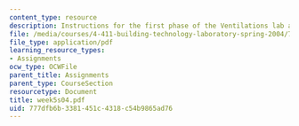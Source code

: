 ```yaml
---
content_type: resource
description: Instructions for the first phase of the Ventilations lab assignment.
file: /media/courses/4-411-building-technology-laboratory-spring-2004/777dfb6b3381451c4318c54b9865ad76_week5s04.pdf
file_type: application/pdf
learning_resource_types:
- Assignments
ocw_type: OCWFile
parent_title: Assignments
parent_type: CourseSection
resourcetype: Document
title: week5s04.pdf
uid: 777dfb6b-3381-451c-4318-c54b9865ad76
---
```

